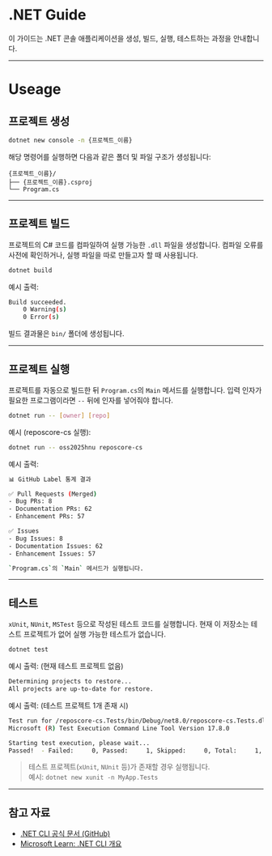 # .NET Guide

이 가이드는 .NET 콘솔 애플리케이션을 생성, 빌드, 실행, 테스트하는 과정을 안내합니다.

---
# Useage

## 프로젝트 생성

```bash
dotnet new console -n {프로젝트_이름}
```

해당 명령어를 실행하면 다음과 같은 폴더 및 파일 구조가 생성됩니다:

```
{프로젝트_이름}/
├── {프로젝트_이름}.csproj
└── Program.cs
```

---

## 프로젝트 빌드

프로젝트의 C# 코드를 컴파일하여 실행 가능한 `.dll` 파일을 생성합니다.
컴파일 오류를 사전에 확인하거나, 실행 파일을 따로 만들고자 할 때 사용됩니다.

```bash
dotnet build
```

예시 출력:
```bash
Build succeeded.
    0 Warning(s)
    0 Error(s)
```
빌드 결과물은 `bin/` 폴더에 생성됩니다.

---

## 프로젝트 실행

프로젝트를 자동으로 빌드한 뒤 `Program.cs`의 `Main` 메서드를 실행합니다.
입력 인자가 필요한 프로그램이라면 `--` 뒤에 인자를 넣어줘야 합니다.

```bash
dotnet run -- [owner] [repo]
```

예시 (reposcore-cs 실행):
```bash
dotnet run -- oss2025hnu reposcore-cs
```

예시 출력:
```bash
📊 GitHub Label 통계 결과

✅ Pull Requests (Merged)
- Bug PRs: 8
- Documentation PRs: 62
- Enhancement PRs: 57

✅ Issues
- Bug Issues: 8
- Documentation Issues: 62
- Enhancement Issues: 57

`Program.cs`의 `Main` 메서드가 실행됩니다.
```

---

## 테스트

`xUnit`, `NUnit`, `MSTest` 등으로 작성된 테스트 코드를 실행합니다.
현재 이 저장소는 테스트 프로젝트가 없어 실행 가능한 테스트가 없습니다.

```bash
dotnet test
```

예시 출력: (현재 테스트 프로젝트 없음)
```bash
Determining projects to restore...
All projects are up-to-date for restore.
```

예시 출력: (테스트 프로젝트 1개 존재 시)
```bash
Test run for /reposcore-cs.Tests/bin/Debug/net8.0/reposcore-cs.Tests.dll (.NETCoreApp,Version=v8.0)
Microsoft (R) Test Execution Command Line Tool Version 17.8.0

Starting test execution, please wait...
Passed!  - Failed:     0, Passed:     1, Skipped:     0, Total:     1, Duration: 23 ms
```

> 테스트 프로젝트(`xUnit`, `NUnit` 등)가 존재할 경우 실행됩니다.  
> 예시: `dotnet new xunit -n MyApp.Tests`

---

## 참고 자료

- [.NET CLI 공식 문서 (GitHub)](https://github.com/dotnet/docs/tree/main/docs/core/tools)  
- [Microsoft Learn: .NET CLI 개요](https://learn.microsoft.com/dotnet/core/tools/)
